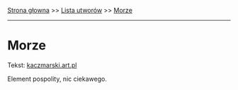 [Strona głowna](../index.md) >> [Lista utworów](../list.md) >> [Morze](289.md)

---

# Morze

Tekst: [kaczmarski.art.pl](https://www.kaczmarski.art.pl/tworczosc/wiersze/morze/)

Element pospolity, nic ciekawego.